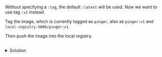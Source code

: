
Without specifying a `:tag`, the default `:latest` will be used. Now we want to use tag `:v1` instead.

Tag the image, which is currently tagged as `pinger`, also as `pinger:v1` and `local-registry:5000/pinger:v1`.

Then push the image into the local registry.

<br>
<details><summary>Solution</summary>
<br>

```plain
podman tag pinger pinger:v1

podman tag pinger local-registry:5000/pinger:v1

podman image ls

podman push local-registry:5000/pinger:v1
```{{exec}}

</details>
